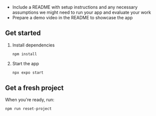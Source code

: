 - Include a README with setup instructions and any necessary assumptions we might need to run your app and evaluate your work
- Prepare a demo video in the README to showcase the app

## Get started

1. Install dependencies

   ```bash
   npm install
   ```

2. Start the app

   ```bash
   npx expo start
   ```
## Get a fresh project

When you're ready, run:

```bash
npm run reset-project
```

